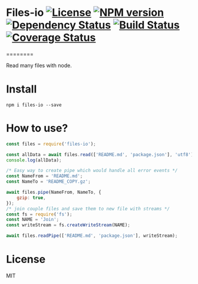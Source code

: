 # Files-io [![License][LicenseIMGURL]][LicenseURL] [![NPM version][NPMIMGURL]][NPMURL] [![Dependency Status][DependencyStatusIMGURL]][DependencyStatusURL] [![Build Status][BuildStatusIMGURL]][BuildStatusURL] [![Coverage Status][CoverageIMGURL]][CoverageURL]

========

[NPMIMGURL]: https://img.shields.io/npm/v/files-io.svg?style=flat
[BuildStatusIMGURL]: https://img.shields.io/travis/coderaiser/files-io/master.svg?style=flat
[DependencyStatusIMGURL]: https://img.shields.io/david/coderaiser/files-io.svg?style=flat
[LicenseIMGURL]: https://img.shields.io/badge/license-MIT-317BF9.svg?style=flat
[NPMURL]: https://npmjs.org/package/files-io "npm"
[BuildStatusURL]: https://travis-ci.org/coderaiser/files-io "Build Status"
[DependencyStatusURL]: https://david-dm.org/coderaiser/files-io "Dependency Status"
[LicenseURL]: https://tldrlegal.com/license/mit-license "MIT License"
[CoverageURL]: https://coveralls.io/github/coderaiser/readify?branch=master
[CoverageIMGURL]: https://coveralls.io/repos/coderaiser/readify/badge.svg?branch=master&service=github

Read many files with node.

# Install

`npm i files-io --save`

# How to use?

```js
const files = require('files-io');

const allData = await files.read(['README.md', 'package.json'], 'utf8');
console.log(allData);

/* Easy way to create pipe which would handle all error events */
const NameFrom = 'README.md';
const NameTo = 'README_COPY.gz';

await files.pipe(NameFrom, NameTo, {
    gzip: true,
});
/* join couple files and save them to new file with streams */
const fs = require('fs');
const NAME = 'Join';
const writeStream = fs.createWriteStream(NAME);

await files.readPipe(['README.md', 'package.json'], writeStream);
```

# License

MIT
